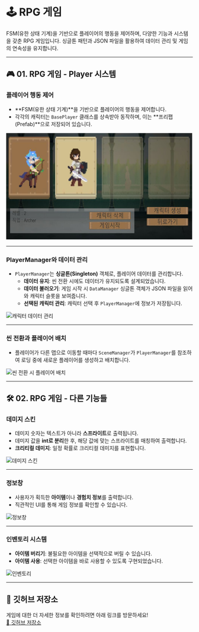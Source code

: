 # 🕹️ RPG 게임  

FSM(유한 상태 기계)을 기반으로 플레이어의 행동을 제어하며, 다양한 기능과 시스템을 갖춘 RPG 게임입니다. 싱글톤 패턴과 JSON 파일을 활용하여 데이터 관리 및 게임의 연속성을 유지합니다.

---

## 🎮 01. RPG 게임 - Player 시스템

### **플레이어 행동 제어**
- **FSM(유한 상태 기계)**을 기반으로 플레이어의 행동을 제어합니다.
- 각각의 캐릭터는 `BasePlayer` 클래스를 상속받아 동작하며, 이는 **프리팹(Prefab)**으로 저장되어 있습니다.

<img src="https://raw.githubusercontent.com/wanna175/2Dgame02/main/img/1.png" alt="플레이어 행동 제어" width="600"/>

---

### **PlayerManager와 데이터 관리**
- `PlayerManager`는 **싱글톤(Singleton)** 객체로, 플레이어 데이터를 관리합니다.
  - **데이터 유지**: 씬 전환 시에도 데이터가 유지되도록 설계되었습니다.
  - **데이터 불러오기**: 게임 시작 시 `DataManager` 싱글톤 객체가 JSON 파일을 읽어와 캐릭터 슬롯을 보여줍니다.
  - **선택된 캐릭터 관리**: 캐릭터 선택 후 `PlayerManager`에 정보가 저장됩니다.

![캐릭터 데이터 관리](https://raw.githubusercontent.com/your-repo/path/to/character-selection.png)

---

### **씬 전환과 플레이어 배치**
- 플레이어가 다른 맵으로 이동할 때마다 `SceneManager`가 `PlayerManager`를 참조하여 로딩 중에 새로운 플레이어를 생성하고 배치합니다.

![씬 전환 시 플레이어 배치](https://raw.githubusercontent.com/your-repo/path/to/scene-transition.png)

---

## 🛠️ 02. RPG 게임 - 다른 기능들

### **데미지 스킨**
- 데미지 숫자는 텍스트가 아니라 **스프라이트**로 출력됩니다.
- 데미지 값을 **int로 분리**한 후, 해당 값에 맞는 스프라이트를 매칭하여 출력합니다.
- **크리티컬 데미지**: 일정 확률로 크리티컬 데미지를 표현합니다.

![데미지 스킨](https://raw.githubusercontent.com/your-repo/path/to/damage-skin.png)

---

### **정보창**
- 사용자가 획득한 **아이템**이나 **경험치 정보**를 출력합니다.
- 직관적인 UI를 통해 게임 정보를 확인할 수 있습니다.

![정보창](https://raw.githubusercontent.com/your-repo/path/to/info-window.png)

---

### **인벤토리 시스템**
- **아이템 버리기**: 불필요한 아이템을 선택적으로 버릴 수 있습니다.
- **아이템 사용**: 선택한 아이템을 바로 사용할 수 있도록 구현되었습니다.

![인벤토리](https://raw.githubusercontent.com/your-repo/path/to/inventory.png)

---

## 🔗 **깃허브 저장소**
게임에 대한 더 자세한 정보를 확인하려면 아래 링크를 방문하세요!  
[📂 깃허브 저장소](https://github.com/your-repo)

